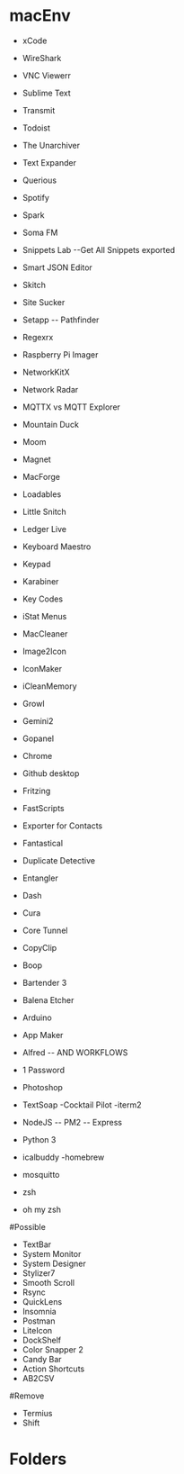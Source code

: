 # macEnv


- xCode
- WireShark
- VNC Viewerr
- Sublime Text
- Transmit
- Todoist
- The Unarchiver
- Text Expander
- Querious
- Spotify
- Spark
- Soma FM
- Snippets Lab
--Get All Snippets exported
- Smart JSON Editor
- Skitch
- Site Sucker
- Setapp
-- Pathfinder
- Regexrx
- Raspberry Pi Imager
- NetworkKitX
- Network Radar
- MQTTX vs MQTT Explorer
- Mountain Duck
- Moom
- Magnet
- MacForge
- Loadables
- Little Snitch
- Ledger Live
- Keyboard Maestro
- Keypad
- Karabiner
- Key Codes
- iStat Menus
- MacCleaner
- Image2Icon
- IconMaker
- iCleanMemory
- Growl
- Gemini2
- Gopanel
- Chrome
- Github desktop
- Fritzing
- FastScripts
- Exporter for Contacts
- Fantastical
- Duplicate Detective
- Entangler
- Dash
- Cura
- Core Tunnel
- CopyClip
- Boop
- Bartender 3
- Balena Etcher
- Arduino
- App Maker
- Alfred
-- AND WORKFLOWS
- 1 Password
- Photoshop
- TextSoap
-Cocktail Pilot
-iterm2


- NodeJS
-- PM2
-- Express
- Python 3
- icalbuddy
-homebrew
- mosquitto
- zsh
- oh my zsh






#Possible
- TextBar
- System Monitor
- System Designer
- Stylizer7
- Smooth Scroll
- Rsync
- QuickLens
- Insomnia
- Postman
- LiteIcon
- DockShelf
- Color Snapper 2
- Candy Bar
- Action Shortcuts
- AB2CSV


#Remove
- Termius
- Shift

# Folders

